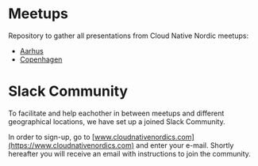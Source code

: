 # Meetups
Repository to gather all presentations from Cloud Native Nordic meetups:

* [Aarhus](aarhus/README.md)
* [Copenhagen](copenhagen/README.md)

# Slack Community
To facilitate and help eachother in between meetups and different geographical locations, we have set up a joined Slack Community.

In order to sign-up, go to [www.cloudnativenordics.com](https://www.cloudnativenordics.com) and enter your e-mail. Shortly hereafter you will receive an email with instructions to join the community.
